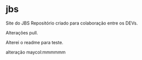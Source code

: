 # jbs
Site do JBS
Repositório criado para colaboração entre os DEVs.

Alterações pull.


Alterei o readme para teste.

alteração maycol:mmmmmm
